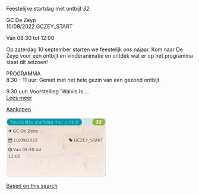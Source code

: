 Feestelijke startdag met ontbijt *32*

GC De Zeyp  
10/09/2022 GCZEY\_START  

Van 08:30 tot 12:00

  

  

Op zaterdag 10 september starten we feestelijk ons najaar. Kom naar De Zeyp voor een ontbijt en kinderanimatie en ontdek wat er op het programma staat dit seizoen!  
  
PROGRAMMA  
8.30 - 11 uur: Geniet met het hele gezin van een gezond ontbijt  
  
9.30 uur: Voorstelling ‘Walvis is  ...  
[Lees meer](https://tickets.vgc.be/activity/subscribe/GCZEY_START)

[Aankopen](https://tickets.vgc.be/ticketingActivity/subscribe/GCZEY_START)

![](80241.png)

[Based on this search](https://tickets.vgc.be/activity/index?&vrijeplaatsen=1&Age%5B%5D=4%2C6&entity=276)